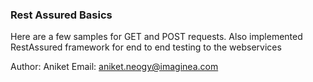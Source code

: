 ### Rest Assured Basics

Here are a few samples for GET and POST requests. Also implemented RestAssured framework for end to end testing to the webservices

Author: Aniket
Email: aniket.neogy@imaginea.com
